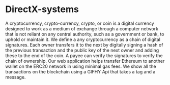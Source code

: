 # DirectX-systems

A cryptocurrency, crypto-currency, crypto, or coin is a digital 
currency designed to work as a medium of exchange through a 
computer network that is not reliant on any central authority, such 
as a government or bank, to uphold or maintain it. 
We define a any cryptocurrency as a chain of digital signatures. Each 
owner transfers it to the next by digitally signing a hash of the 
previous transaction and the public key of the next owner and 
adding these to the end of the coin. A payee can verify the signatures 
to verify the chain of ownership.
Our web application helps transfer Ethereum to another wallet on 
the ERC20 network in using minimal gas fees. We show all the 
transactions on the blockchain using a GIFHY Api that takes a tag and 
a message.
